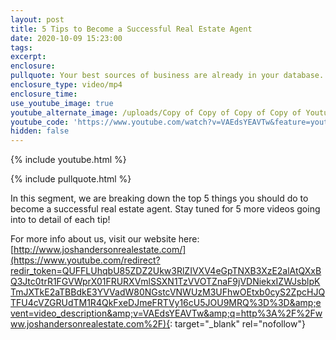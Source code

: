 ```yaml
---
layout: post
title: 5 Tips to Become a Successful Real Estate Agent
date: 2020-10-09 15:23:00
tags:
excerpt:
enclosure:
pullquote: Your best sources of business are already in your database.
enclosure_type: video/mp4
enclosure_time:
use_youtube_image: true
youtube_alternate_image: /uploads/Copy of Copy of Copy of Copy of Youtube Thumbnail (12).png
youtube_code: 'https://www.youtube.com/watch?v=VAEdsYEAVTw&feature=youtu.be'
hidden: false
---
```


{% include youtube.html %}

{% include pullquote.html %}

In this segment, we are breaking down the top 5 things you should do to become a successful real estate agent. Stay tuned for 5 more videos going into to detail of each tip\!

For more info about us, visit our website here: [http://www.joshandersonrealestate.com/](https://www.youtube.com/redirect?redir_token=QUFFLUhqbU85ZDZ2Ukw3RlZIVXV4eGpTNXB3XzE2alAtQXxBQ3Jtc0trR1FGVWprX01FRURXVmlSSXN1TzVVOTZnaF9jVDNiekxIZWJsblpKTmJXTkE2aTBBdkE3YVVadW80NGstcVNWUzM3UFhwOEtxb0cyS2ZpcHJQTFU4cVZGRUdTM1R4QkFxeDJmeFRTVy16cU5JOU9MRQ%3D%3D&amp;event=video_description&amp;v=VAEdsYEAVTw&amp;q=http%3A%2F%2Fwww.joshandersonrealestate.com%2F){: target="_blank" rel="nofollow"}